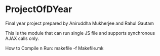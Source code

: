 # ProjectOfDYear
Final year project prepared by Aniruddha Mukherjee and Rahul Gautam

This is the  module that can run single JS file and supports synchronous AJAX calls only.

How to Compile n Run:
makefile -f Makefile.mk


